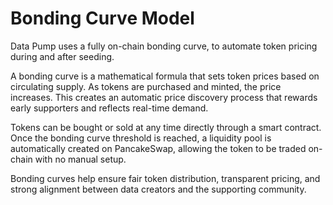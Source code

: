 # Bonding Curve Model

Data Pump uses a fully on-chain bonding curve, to automate token pricing during and after seeding.

A bonding curve is a mathematical formula that sets token prices based on circulating supply. As tokens are purchased and minted, the price increases. This creates an automatic price discovery process that rewards early supporters and reflects real-time demand.

Tokens can be bought or sold at any time directly through a smart contract. Once the bonding curve threshold is reached, a liquidity pool is automatically created on PancakeSwap, allowing the token to be traded on-chain with no manual setup.

Bonding curves help ensure fair token distribution, transparent pricing, and strong alignment between data creators and the supporting community.
